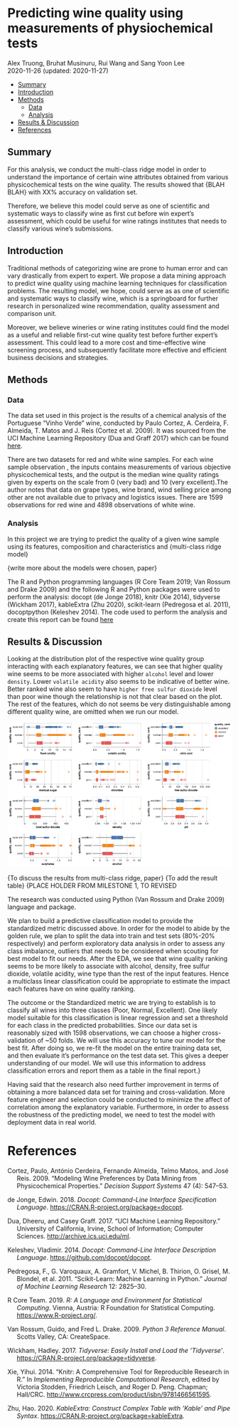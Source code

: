 Predicting wine quality using measurements of physiochemical tests
================
Alex Truong, Bruhat Musinuru, Rui Wang and Sang Yoon Lee </br>
2020-11-26 (updated: 2020-11-27)

  - [Summary](#summary)
  - [Introduction](#introduction)
  - [Methods](#methods)
      - [Data](#data)
      - [Analysis](#analysis)
  - [Results & Discussion](#results-discussion)
  - [References](#references)

## Summary

For this analysis, we conduct the multi-class ridge model in order to
understand the importance of certain wine attributes obtained from
various physicochemical tests on the wine quality. The results showed
that {BLAH BLAH} with XX% accuracy on validation set.

Therefore, we believe this model could serve as one of scientific and
systematic ways to classify wine as first cut before win expert’s
assessment, which could be useful for wine ratings institutes that needs
to classify various wine’s submissions.

## Introduction

Traditional methods of categorizing wine are prone to human error and
can vary drastically from expert to expert. We propose a data mining
approach to predict wine quality using machine learning techniques for
classification problems. The resulting model, we hope, could serve as as
one of scientific and systematic ways to classify wine, which is a
springboard for further research in personalized wine recommendation,
quality assessment and comparison unit.

Moreover, we believe wineries or wine rating institutes could find the
model as a useful and reliable first-cut wine quality test before
further expert’s assessment. This could lead to a more cost and
time-effective wine screening process, and subsequently facilitate more
effective and efficient business decisions and strategies.

## Methods

### Data

The data set used in this project is the results of a chemical analysis
of the Portuguese “Vinho Verde” wine, conducted by Paulo Cortez, A.
Cerdeira, F. Almeida, T. Matos and J. Reis (Cortez et al. 2009). It was
sourced from the UCI Machine Learning Repository (Dua and Graff 2017)
which can be found
[here](https://archive.ics.uci.edu/ml/datasets/wine+quality).

There are two datasets for red and white wine samples. For each wine
sample observation , the inputs contains measurements of various
objective physicochemical tests, and the output is the median wine
quality ratings given by experts on the scale from 0 (very bad) and 10
(very excellent).The author notes that data on grape types, wine brand,
wind selling price among other are not available due to privacy and
logistics issues. There are 1599 observations for red wine and 4898
observations of white wine.

### Analysis

In this project we are trying to predict the quality of a given wine
sample using its features, composition and characteristics and
{multi-class ridge model}

{write more about the models were chosen, paper}

The R and Python programming languages (R Core Team 2019; Van Rossum and
Drake 2009) and the following R and Python packages were used to perform
the analysis: docopt (de Jonge 2018), knitr (Xie 2014), tidyverse
(Wickham 2017), kableExtra (Zhu 2020), scikit-learn (Pedregosa et al.
2011), docoptpython (Keleshev 2014). The code used to perform the
analysis and create this report can be found
[here](https://github.com/athy9193/Wine_Quality_Predictor#usage)

## Results & Discussion

Looking at the distribution plot of the respective wine quality group
interacting with each explanatory features, we can see that higher
quality wine seems to be more associated with higher `alcohol` level and
lower `density`. Lower `volatile acidity` also seems to be indicative of
better wine. Better ranked wine also seem to have `higher free sulfur
dioxide` level than poor wine though the relationship is not that clear
based on the plot. The rest of the features, which do not seems be very
distinguishable among different quality wine, are omitted when we run
our model.

<img src="../eda/wine_EDA_files/wine_quality_rank_per_feature.png" width="939" />

{To discuss the results from multi-class ridge, paper} {To add the
result table} {PLACE HOLDER FROM MILESTONE 1, TO REVISED

The research was conducted using Python (Van Rossum and Drake 2009)
language and package.

We plan to build a predictive classification model to provide the
standardized metric discussed above. In order for the model to abide by
the golden rule, we plan to split the data into train and test sets
(80%-20% respectively) and perform exploratory data analysis in order to
assess any class imbalance, outliers that needs to be considered when
scouting for best model to fit our needs. After the EDA, we see that
wine quality ranking seems to be more likely to associate with alcohol,
density, free sulfur dioxide, volatile acidity, wine type than the rest
of the input features. Hence a multiclass linear classification could be
appropriate to estimate the impact each features have on wine quality
ranking.

The outcome or the Standardized metric we are trying to establish is to
classify all wines into three classes (Poor, Normal, Excellent). One
likely model suitable for this classification is linear regression and
set a threshold for each class in the predicted probabilities. Since our
data set is reasonably sized with 1598 observations, we can choose a
higher cross-validation of \~50 folds. We will use this accuracy to tune
our model for the best fit. After doing so, we re-fit the model on the
entire training data set, and then evaluate it’s performance on the test
data set. This gives a deeper understanding of our model. We will use
this information to address classification errors and report them as a
table in the final report.}

Having said that the research also need further improvement in terms of
obtaining a more balanced data set for training and cross-validation.
More feature engineer and selection could be conducted to minimize the
affect of correlation among the explanatory variable. Furthermore, in
order to assess the robustness of the predicting model, we need to test
the model with deployment data in real world.

# References

<div id="refs" class="references hanging-indent">

<div id="ref-cortez2009modeling">

Cortez, Paulo, António Cerdeira, Fernando Almeida, Telmo Matos, and José
Reis. 2009. “Modeling Wine Preferences by Data Mining from
Physicochemical Properties.” *Decision Support Systems* 47 (4): 547–53.

</div>

<div id="ref-docopt">

de Jonge, Edwin. 2018. *Docopt: Command-Line Interface Specification
Language*. <https://CRAN.R-project.org/package=docopt>.

</div>

<div id="ref-Dua:2019">

Dua, Dheeru, and Casey Graff. 2017. “UCI Machine Learning Repository.”
University of California, Irvine, School of Information; Computer
Sciences. <http://archive.ics.uci.edu/ml>.

</div>

<div id="ref-docoptpython">

Keleshev, Vladimir. 2014. *Docopt: Command-Line Interface Description
Language*. <https://github.com/docopt/docopt>.

</div>

<div id="ref-scikit-learn">

Pedregosa, F., G. Varoquaux, A. Gramfort, V. Michel, B. Thirion, O.
Grisel, M. Blondel, et al. 2011. “Scikit-Learn: Machine Learning in
Python.” *Journal of Machine Learning Research* 12: 2825–30.

</div>

<div id="ref-R">

R Core Team. 2019. *R: A Language and Environment for Statistical
Computing*. Vienna, Austria: R Foundation for Statistical Computing.
<https://www.R-project.org/>.

</div>

<div id="ref-Python">

Van Rossum, Guido, and Fred L. Drake. 2009. *Python 3 Reference Manual*.
Scotts Valley, CA: CreateSpace.

</div>

<div id="ref-tidyverse">

Wickham, Hadley. 2017. *Tidyverse: Easily Install and Load the
’Tidyverse’*. <https://CRAN.R-project.org/package=tidyverse>.

</div>

<div id="ref-knitr">

Xie, Yihui. 2014. “Knitr: A Comprehensive Tool for Reproducible Research
in R.” In *Implementing Reproducible Computational Research*, edited by
Victoria Stodden, Friedrich Leisch, and Roger D. Peng. Chapman;
Hall/CRC. <http://www.crcpress.com/product/isbn/9781466561595>.

</div>

<div id="ref-kableExtra">

Zhu, Hao. 2020. *KableExtra: Construct Complex Table with ’Kable’ and
Pipe Syntax*. <https://CRAN.R-project.org/package=kableExtra>.

</div>

</div>
